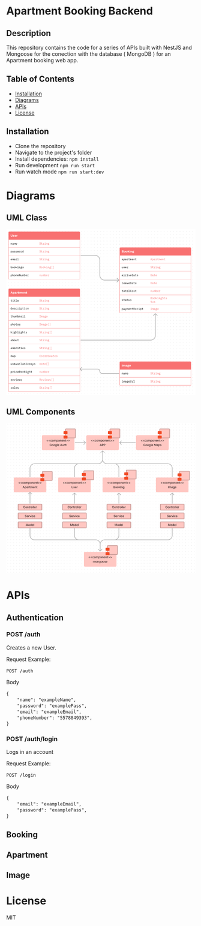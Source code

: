 # Apartment Booking Backend

## Description

This repository contains the code for a series of APIs built with NestJS and Mongoose for the conection with the database ( MongoDB ) for an Apartment booking web app.

## Table of Contents

- [Installation](#installation)
- [Diagrams](#diagrams)
- [APIs](#apis)
- [License](#license)

## Installation

- Clone the repository
- Navigate to the project's folder
- Install dependencies: `npm install`
- Run development `npm run start`
- Run watch mode `npm run start:dev`

# Diagrams

## UML Class

![classDepa](/classDiagram.png)

## UML Components

![componentDepa](/componentsDiagram.png)

# APIs

## Authentication

### POST /auth

Creates a new User.

Request Example:

```
POST /auth
```

Body

```
{
    "name": "exampleName",
    "password": "examplePass",
    "email": "exampleEmail",
    "phoneNumber": "5578849393",
}
```

### POST /auth/login

Logs in an account

Request Example:

```
POST /login
```

Body

```
{
    "email": "exampleEmail",
    "password": "examplePass",
}
```

## Booking

## Apartment

## Image

# License

MIT
